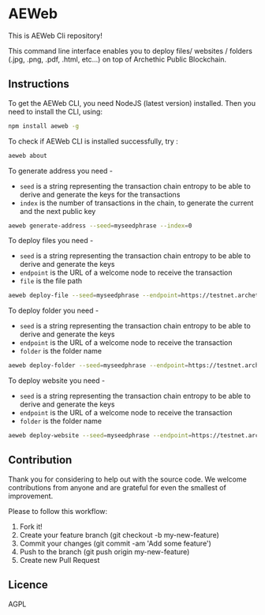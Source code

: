 # AEWeb

This is AEWeb Cli repository! 

This command line interface enables you to deploy files/ websites / folders (.jpg, .png, .pdf, .html, etc...) on top of Archethic Public Blockchain.


## Instructions

To get the AEWeb CLI, you need NodeJS (latest version) installed. Then you need to install the CLI, using:
```bash
npm install aeweb -g
```

To check if AEWeb CLI is installed successfully, try :
```bash
aeweb about
```

To generate address you need -
- `seed` is a string representing the transaction chain entropy to be able to derive and generate the keys for the transactions
- `index` is the number of transactions in the chain, to generate the current and the next public key 
```bash
aeweb generate-address --seed=myseedphrase --index=0
```

To deploy files you need -
- `seed` is a string representing the transaction chain entropy to be able to derive and generate the keys
- `endpoint` is the URL of a welcome node to receive the transaction
- `file` is the file path
```bash
aeweb deploy-file --seed=myseedphrase --endpoint=https://testnet.archethic.net --file=./index.html
```
To deploy folder you need -
- `seed` is a string representing the transaction chain entropy to be able to derive and generate the keys
- `endpoint` is the URL of a welcome node to receive the transaction
- `folder` is the folder name
```bash
aeweb deploy-folder --seed=myseedphrase --endpoint=https://testnet.archethic.net --folder=Aeweb
```
To deploy website you need -
- `seed` is a string representing the transaction chain entropy to be able to derive and generate the keys
- `endpoint` is the URL of a welcome node to receive the transaction
- `folder` is the folder name
```bash
aeweb deploy-website --seed=myseedphrase --endpoint=https://testnet.archethic.net --folder=Aeweb
```

## Contribution

Thank you for considering to help out with the source code. 
We welcome contributions from anyone and are grateful for even the smallest of improvement.

Please to follow this workflow:
1. Fork it!
2. Create your feature branch (git checkout -b my-new-feature)
3. Commit your changes (git commit -am 'Add some feature')
4. Push to the branch (git push origin my-new-feature)
5. Create new Pull Request


## Licence

AGPL
